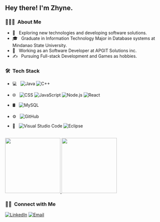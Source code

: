 
<h2> Hey there! I'm Zhyne.</h2>

<h3> 👨🏻‍💻 &nbsp;About Me </h3>

- 🤔 &nbsp; Exploring new technologies and developing software solutions.
- 🎓 &nbsp; Graduate in Information Technology Major in Database systems at Mindanao State University.
- 💼 &nbsp; Working as an Software Developer at APGIT Solutions inc. 
- ✍️ &nbsp; Pursuing Full-stack Development and Games as hobbies.

<h3> 🛠 &nbsp;Tech Stack</h3>

- 💻 &nbsp;
  ![Java](https://img.shields.io/badge/-Java-333333?style=flat&logo=Java&logoColor=007396)
  ![C++](https://img.shields.io/badge/-C++-333333?style=flat&logo=C%2B%2B&logoColor=00599C)
- 🌐 &nbsp;
  ![CSS](https://img.shields.io/badge/-CSS-333333?style=flat&logo=CSS3&logoColor=1572B6)
  ![JavaScript](https://img.shields.io/badge/-JavaScript-333333?style=flat&logo=javascript)
  ![Node.js](https://img.shields.io/badge/-Node.js-333333?style=flat&logo=node.js)
  ![React](https://img.shields.io/badge/-React-333333?style=flat&logo=react)
  
- 🛢 &nbsp;
  ![MySQL](https://img.shields.io/badge/-MySQL-333333?style=flat&logo=mysql)
- ⚙️ &nbsp;
  ![GitHub](https://img.shields.io/badge/-GitHub-333333?style=flat&logo=github)
- 🔧 &nbsp;
  ![Visual Studio Code](https://img.shields.io/badge/-Visual%20Studio%20Code-333333?style=flat&logo=visual-studio-code&logoColor=007ACC)
  ![Eclipse](https://img.shields.io/badge/-Eclipse-333333?style=flat&logo=eclipse-ide&logoColor=2C2255)
  
<br/>

<a href="https://github.com/ZhyneAmenodin">
  <img height="180em" src="https://github-readme-stats.vercel.app/api?username=ZhyneAmenodin&theme=buefy&show_icons=true" />
  <img height="180em" src="https://github-readme-stats.vercel.app/api/top-langs/?username=ZhyneAmenodin&theme=buefy&layout=compact" />
</a>

<br/>

<h3> 🤝🏻 &nbsp;Connect with Me </h3>

<p align="center">


<a href="www.linkedin.com/in/zhyne-amenodin"><img alt="LinkedIn" src="https://img.shields.io/badge/LinkedIn-Zhyne%20Amenodin-blue?style=flat-square&logo=linkedin"></a>
<a href="amenodin.za28@s.msumain.edu.ph"><img alt="Email" src="https://img.shields.io/badge/Email-amenodin.za28@s.msumain.edu.ph-blue?style=flat-square&logo=gmail"></a>
</p>


